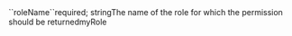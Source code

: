<tr><td>``roleName``</td><td>required; string</td><td>The name of the role for which the permission should be returned</td><td>myRole</td><td></td></tr>
